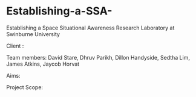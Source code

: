 # Establishing-a-SSA-
Establishing a Space Situational Awareness Research Laboratory at Swinburne University

Client : 

Team members: David Stare, Dhruv Parikh, Dillon Handyside, Sedtha Lim, James Atkins, Jaycob Horvat

Aims: 

Project Scope:

 

 

 


